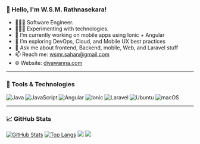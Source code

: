 <!--
## Hi there 👋

**wsmr/wsmr** is a ✨ _special_ ✨ repository because its `README.md` (this file) appears on your GitHub profile.

Here are some ideas to get you started:

- 🔭 I’m currently working on ...
- 🌱 I’m currently learning ...
- 👯 I’m looking to collaborate on ...
- 🤔 I’m looking for help with ...
- 💬 Ask me about ...
- 📫 How to reach me: ...
- 😄 Pronouns: ...
- ⚡ Fun fact: ...

### Technologies & Tools

### 📈 GitHub Stats
![Your GitHub Stats](https://github-readme-stats.vercel.app/api?username=wsmr&show_icons=true&theme=radical)
&nbsp;&nbsp;&nbsp;&nbsp;&nbsp;
![](http://github-profile-summary-cards.vercel.app/api/cards/stats?username=wsmr&theme=2077)
-->
### 👋 Hello, I'm W.S.M. Rathnasekara!

- 👨🏻‍💻  Software Engineer.
- 👨🏻‍🔬  Experimenting with technologies.
- 🔭 I’m currently working on mobile apps using Ionic + Angular  
- 🌱 I’m exploring DevOps, Cloud, and Mobile UX best practices  
- 💬 Ask me about frontend, Backend, mobile, Web, and Laravel stuff  
- 📫 Reach me: [wsmr.sahan@gmail.com](mailto:wsmr.sahan@gmail.com)  
- 🌐 Website: [diyawanna.com](https://wsmr.diyawanna.com)

---

### 🧰 Tools & Technologies
![Java](https://img.shields.io/badge/Java-red?style=flat&logo=openjdk&logoColor=white&color=red)
![JavaScript](https://img.shields.io/badge/JavaScript-F7DF1E??style=flat&logo=javascript&logoColor=black&color=F7DF1E)
![Angular](https://img.shields.io/badge/-Angular-DD0031?style=flat&logo=angular&logoColor=white)
![Ionic](https://img.shields.io/badge/-Ionic-3880FF?style=flat&logo=ionic&logoColor=white)
![Laravel](https://img.shields.io/badge/-Laravel-FF2D20?style=flat&logo=laravel&logoColor=white)
![Ubuntu](https://img.shields.io/badge/Ubuntu-null?style=flat&logo=ubuntu&logoColor=white)
![macOS](https://img.shields.io/badge/macOS-developer-black?style=flat&logo=apple&logoColor=white)

---

### 📈 GitHub Stats

[![GitHub Stats](https://github-readme-stats.vercel.app/api?username=wsmr&theme=blue-green&show_icons=true&count_private=true&include_all_commits=true)](https://github.com/wsmr)
[![Top Langs](https://github-readme-stats.vercel.app/api/top-langs/?username=wsmr&layout=compact&theme=blue-green&langs_count=8)](https://github.com/wsmr)
![](http://github-profile-summary-cards.vercel.app/api/cards/most-commit-language?username=wsmr&theme=2077)
![](http://github-profile-summary-cards.vercel.app/api/cards/profile-details?username=wsmr&theme=2077)

